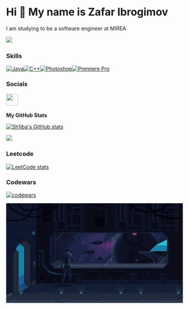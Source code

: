Hi 👋 My name is Zafar Ibrogimov
================================

I am studying to be a software engineer at MIREA

<a href="https://www.github.com/Sh1iba" target="_blank" rel="noreferrer"><img
src="https://img.shields.io/github/followers/Sh1iba?logo=github&style=for-the-badge&color=0891b2&labelColor=22272e" /></a>
### Skills

<p align="left">
<a href="https://www.oracle.com/java/" target="_blank" rel="noreferrer"><img src="https://raw.githubusercontent.com/danielcranney/readme-generator/main/public/icons/skills/java-colored.svg" width="36" height="36" alt="Java" /></a><a href="https://docs.microsoft.com/en-us/cpp/?view=msvc-170" target="_blank" rel="noreferrer"><img src="https://raw.githubusercontent.com/danielcranney/readme-generator/main/public/icons/skills/cplusplus-colored.svg" width="36" height="36" alt="C++" /></a><a href="https://www.adobe.com/uk/products/photoshop.html" target="_blank" rel="noreferrer"><img src="https://raw.githubusercontent.com/danielcranney/readme-generator/main/public/icons/skills/photoshop-colored.svg" width="36" height="36" alt="Photoshop" /></a><a href="https://www.adobe.com/uk/products/premiere.html" target="_blank" rel="noreferrer"><img src="https://raw.githubusercontent.com/danielcranney/readme-generator/main/public/icons/skills/premierepro-colored.svg" width="36" height="36" alt="Premiere Pro" /></a>
</p>

### Socials

<p align="left"> <a href="https://www.github.com/Sh1iba" target="_blank" rel="noreferrer"> <picture> <source media="(prefers-color-scheme: dark)" srcset="https://raw.githubusercontent.com/danielcranney/readme-generator/main/public/icons/socials/github-dark.svg" /> <source media="(prefers-color-scheme: light)" srcset="https://raw.githubusercontent.com/danielcranney/readme-generator/main/public/icons/socials/github.svg" /> <img src="https://raw.githubusercontent.com/danielcranney/readme-generator/main/public/icons/socials/github.svg" width="32" height="32" /> </picture> </a></p>

<b>My GitHub Stats</b>

<a href="http://www.github.com/Sh1iba"><img src="https://github-readme-stats.vercel.app/api?username=Sh1iba&show_icons=true&hide=&count_private=true&title_color=0891b2&text_color=ffffff&icon_color=0891b2&bg_color=22272e&hide_border=true&show_icons=true" alt="Sh1iba's GitHub stats" /></a>

<a href="http://www.github.com/Sh1iba"><img src="https://github-readme-streak-stats.herokuapp.com/?user=Sh1iba&stroke=ffffff&background=22272e&ring=0891b2&fire=0891b2&currStreakNum=ffffff&currStreakLabel=0891b2&sideNums=ffffff&sideLabels=ffffff&dates=ffffff&hide_border=true" /></a>

### Leetcode

[![LeetCode stats](https://leetcode-stats-six.vercel.app/api?username=zafar_ibrogimov&theme=dark)](https://github.com/Sh1iba/leetcode-stats)


### Codewars

[![codewars](https://www.codewars.com/users/Sh1iba/badges/large)](https://www.codewars.com/users/Sh1iba) 

<img src="https://github.com/Sh1iba/Sh1iba/raw/main/space.gif" width="480" height="270">

<p><https://leetcode-stats-six.vercel.app/api?username=zafar_ibrogimov&theme=dark https://github.com/Sh1iba/leetcode-stats /></p>
